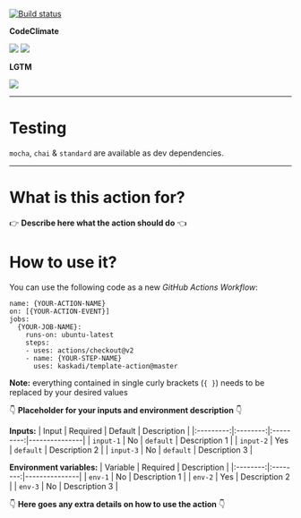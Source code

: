 [![Build status](https://img.shields.io/github/workflow/status/kaskadi/template-action/build?label=build&logo=mocha)](https://github.com/kaskadi/template-action/actions?query=workflow%3Abuild)

**CodeClimate**

[![](https://img.shields.io/codeclimate/maintainability/kaskadi/template-action?label=maintainability&logo=Code%20Climate)](https://codeclimate.com/github/kaskadi/template-action)
[![](https://img.shields.io/codeclimate/tech-debt/kaskadi/template-action?label=technical%20debt&logo=Code%20Climate)](https://codeclimate.com/github/kaskadi/template-action)
<!-- ******** Can uncomment this when your coverage is in place ******** -->
<!-- [![](https://img.shields.io/codeclimate/coverage/kaskadi/template-action?label=test%20coverage&logo=Code%20Climate)](https://codeclimate.com/github/kaskadi/template-action) -->

**LGTM**

[![](https://img.shields.io/lgtm/grade/javascript/github/kaskadi/template-action?label=code%20quality&logo=lgtm)](https://lgtm.com/projects/g/kaskadi/template-action/?mode=list)

****

# Testing

`mocha`, `chai` & `standard` are available as dev dependencies.

****

# What is this action for?

:point_right: **Describe here what the action should do** :point_left:

# How to use it?

You can use the following code as a new _GitHub Actions Workflow_:

```
name: {YOUR-ACTION-NAME}
on: [{YOUR-ACTION-EVENT}]
jobs:
  {YOUR-JOB-NAME}:
    runs-on: ubuntu-latest
    steps:
    - uses: actions/checkout@v2
    - name: {YOUR-STEP-NAME}
      uses: kaskadi/template-action@master
```

**Note:** everything contained in single curly brackets (`{ }`) needs to be replaced by your desired values

:point_down: **Placeholder for your inputs and environment description** :point_down:

**Inputs:**
|   Input   | Required |  Default  | Description   |
|:---------:|:--------:|:---------:|---------------|
| `input-1` |    No    | `default` | Description 1 |
| `input-2` |    Yes   | `default` | Description 2 |
| `input-3` |    No    | `default` | Description 3 |

**Environment variables:**
| Variable | Required | Description   |
|:--------:|:--------:|---------------|
|  `env-1` |    No    | Description 1 |
|  `env-2` |    Yes   | Description 2 |
|  `env-3` |    No    | Description 3 |

:point_down: **Here goes any extra details on how to use the action** :point_down:
